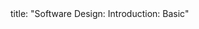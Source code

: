 <frontmatter>
title: "Software Design: Introduction: Basic"
</frontmatter>

<include src="unit-inPage-asFlat.md" boilerplate />